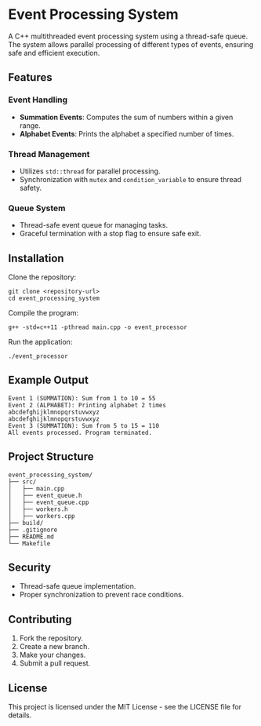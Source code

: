 # Event Processing System

A C++ multithreaded event processing system using a thread-safe queue. The system allows parallel processing of different types of events, ensuring safe and efficient execution.

## Features

### Event Handling
- **Summation Events**: Computes the sum of numbers within a given range.
- **Alphabet Events**: Prints the alphabet a specified number of times.

### Thread Management
- Utilizes `std::thread` for parallel processing.
- Synchronization with `mutex` and `condition_variable` to ensure thread safety.

### Queue System
- Thread-safe event queue for managing tasks.
- Graceful termination with a stop flag to ensure safe exit.

## Installation

Clone the repository:
```
git clone <repository-url>
cd event_processing_system
```

Compile the program:
```
g++ -std=c++11 -pthread main.cpp -o event_processor
```

Run the application:
```
./event_processor
```

## Example Output
```
Event 1 (SUMMATION): Sum from 1 to 10 = 55
Event 2 (ALPHABET): Printing alphabet 2 times
abcdefghijklmnopqrstuvwxyz
abcdefghijklmnopqrstuvwxyz
Event 3 (SUMMATION): Sum from 5 to 15 = 110
All events processed. Program terminated.
```

## Project Structure
```
event_processing_system/
├── src/
│   ├── main.cpp
│   ├── event_queue.h
│   ├── event_queue.cpp
│   ├── workers.h
│   ├── workers.cpp
├── build/
├── .gitignore
├── README.md
└── Makefile
```

## Security
- Thread-safe queue implementation.
- Proper synchronization to prevent race conditions.

## Contributing
1. Fork the repository.
2. Create a new branch.
3. Make your changes.
4. Submit a pull request.

## License
This project is licensed under the MIT License - see the LICENSE file for details.
